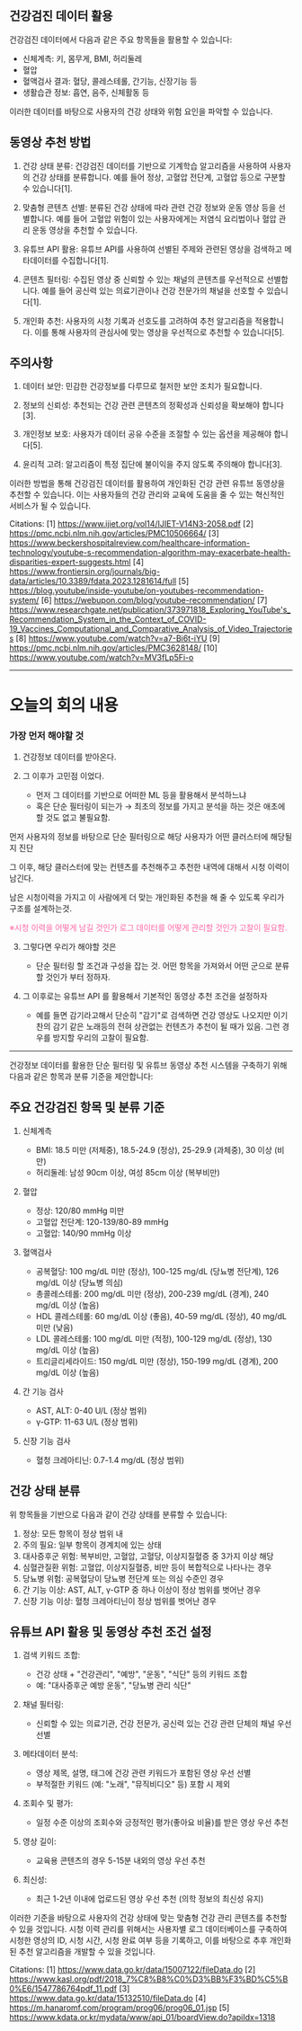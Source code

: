 

## 건강검진 데이터 활용

건강검진 데이터에서 다음과 같은 주요 항목들을 활용할 수 있습니다:

- 신체계측: 키, 몸무게, BMI, 허리둘레 
- 혈압
- 혈액검사 결과: 혈당, 콜레스테롤, 간기능, 신장기능 등
- 생활습관 정보: 흡연, 음주, 신체활동 등

이러한 데이터를 바탕으로 사용자의 건강 상태와 위험 요인을 파악할 수 있습니다.

## 동영상 추천 방법

1. 건강 상태 분류: 
   건강검진 데이터를 기반으로 기계학습 알고리즘을 사용하여 사용자의 건강 상태를 분류합니다. 예를 들어 정상, 고혈압 전단계, 고혈압 등으로 구분할 수 있습니다[1].

2. 맞춤형 콘텐츠 선별:
   분류된 건강 상태에 따라 관련 건강 정보와 운동 영상 등을 선별합니다. 예를 들어 고혈압 위험이 있는 사용자에게는 저염식 요리법이나 혈압 관리 운동 영상을 추천할 수 있습니다.

3. 유튜브 API 활용: 
   유튜브 API를 사용하여 선별된 주제와 관련된 영상을 검색하고 메타데이터를 수집합니다[1].

4. 콘텐츠 필터링:
   수집된 영상 중 신뢰할 수 있는 채널의 콘텐츠를 우선적으로 선별합니다. 예를 들어 공신력 있는 의료기관이나 건강 전문가의 채널을 선호할 수 있습니다[1].

5. 개인화 추천:
   사용자의 시청 기록과 선호도를 고려하여 추천 알고리즘을 적용합니다. 이를 통해 사용자의 관심사에 맞는 영상을 우선적으로 추천할 수 있습니다[5].

## 주의사항

1. 데이터 보안: 민감한 건강정보를 다루므로 철저한 보안 조치가 필요합니다.

2. 정보의 신뢰성: 추천되는 건강 관련 콘텐츠의 정확성과 신뢰성을 확보해야 합니다[3].

3. 개인정보 보호: 사용자가 데이터 공유 수준을 조절할 수 있는 옵션을 제공해야 합니다[5].

4. 윤리적 고려: 알고리즘이 특정 집단에 불이익을 주지 않도록 주의해야 합니다[3].

이러한 방법을 통해 건강검진 데이터를 활용하여 개인화된 건강 관련 유튜브 동영상을 추천할 수 있습니다. 이는 사용자들의 건강 관리와 교육에 도움을 줄 수 있는 혁신적인 서비스가 될 수 있습니다.

Citations:
[1] https://www.ijiet.org/vol14/IJIET-V14N3-2058.pdf
[2] https://pmc.ncbi.nlm.nih.gov/articles/PMC10506664/
[3] https://www.beckershospitalreview.com/healthcare-information-technology/youtube-s-recommendation-algorithm-may-exacerbate-health-disparities-expert-suggests.html
[4] https://www.frontiersin.org/journals/big-data/articles/10.3389/fdata.2023.1281614/full
[5] https://blog.youtube/inside-youtube/on-youtubes-recommendation-system/
[6] https://webupon.com/blog/youtube-recommendation/
[7] https://www.researchgate.net/publication/373971818_Exploring_YouTube's_Recommendation_System_in_the_Context_of_COVID-19_Vaccines_Computational_and_Comparative_Analysis_of_Video_Trajectories
[8] https://www.youtube.com/watch?v=a7-Bi6t-iYU
[9] https://pmc.ncbi.nlm.nih.gov/articles/PMC3628148/
[10] https://www.youtube.com/watch?v=MV3fLp5Fi-o


---

# 오늘의 회의 내용

### 가장 먼저 해야할 것

1. 건강정보 데이터를 받아온다.


2. 그 이후가 고민점 이었다.
	- 먼저 그 데이터를 기반으로 어떠한 ML 등을 활용해서 분석하느냐
	- 혹은 단순 필터링이 되는가
→ 최초의 정보를 가지고 분석을 하는 것은 애초에 할 것도 없고 불필요함.

먼저 사용자의 정보를 바탕으로 단순 필터링으로 해당 사용자가 어떤 클러스터에 해당될지 진단

그 이후, 해당 클러스터에 맞는 컨텐츠를 추천해주고 추천한 내역에 대해서 시청 이력이 남긴다.

남은 시청이력을 가지고 이 사람에게 더 맞는 개인화된 추천을 해 줄 수 있도록 우리가 구조를 설계하는것.

<span style="color:rgb(255, 102, 163)">※시청 이력을 어떻게 남길 것인가 로그 데이터를 어떻게 관리할 것인가 고찰이 필요함.
</span>

3. 그렇다면 우리가 해야할 것은
	- 단순 필터링 할 조건과 구성을 잡는 것. 어떤 항목을 가져와서 어떤 군으로 분류 할 것인가 부터 정하자. 

4. 그 이후로는 유튜브 API 를 활용해서 기본적인 동영상 추천 조건을 설정하자
	- 예를 들면 감기라고해서 단순히 "감기"로 검색하면 건강 영상도 나오지만 이기찬의 감기 같은 노래등의 전혀 상관없는 컨텐츠가 추천이 될 때가 있음. 그런 경우를 방지할 우리의 고찰이 필요함.

---

건강정보 데이터를 활용한 단순 필터링 및 유튜브 동영상 추천 시스템을 구축하기 위해 다음과 같은 항목과 분류 기준을 제안합니다:

## 주요 건강검진 항목 및 분류 기준

1. 신체계측
   - BMI: 18.5 미만 (저체중), 18.5-24.9 (정상), 25-29.9 (과체중), 30 이상 (비만)
   - 허리둘레: 남성 90cm 이상, 여성 85cm 이상 (복부비만)

2. 혈압
   - 정상: 120/80 mmHg 미만
   - 고혈압 전단계: 120-139/80-89 mmHg
   - 고혈압: 140/90 mmHg 이상

3. 혈액검사
   - 공복혈당: 100 mg/dL 미만 (정상), 100-125 mg/dL (당뇨병 전단계), 126 mg/dL 이상 (당뇨병 의심)
   - 총콜레스테롤: 200 mg/dL 미만 (정상), 200-239 mg/dL (경계), 240 mg/dL 이상 (높음)
   - HDL 콜레스테롤: 60 mg/dL 이상 (좋음), 40-59 mg/dL (정상), 40 mg/dL 미만 (낮음)
   - LDL 콜레스테롤: 100 mg/dL 미만 (적정), 100-129 mg/dL (정상), 130 mg/dL 이상 (높음)
   - 트리글리세라이드: 150 mg/dL 미만 (정상), 150-199 mg/dL (경계), 200 mg/dL 이상 (높음)

4. 간 기능 검사
   - AST, ALT: 0-40 U/L (정상 범위)
   - γ-GTP: 11-63 U/L (정상 범위)

5. 신장 기능 검사
   - 혈청 크레아티닌: 0.7-1.4 mg/dL (정상 범위)

## 건강 상태 분류

위 항목들을 기반으로 다음과 같이 건강 상태를 분류할 수 있습니다:

1. 정상: 모든 항목이 정상 범위 내
2. 주의 필요: 일부 항목이 경계치에 있는 상태
3. 대사증후군 위험: 복부비만, 고혈압, 고혈당, 이상지질혈증 중 3가지 이상 해당
4. 심혈관질환 위험: 고혈압, 이상지질혈증, 비만 등이 복합적으로 나타나는 경우
5. 당뇨병 위험: 공복혈당이 당뇨병 전단계 또는 의심 수준인 경우
6. 간 기능 이상: AST, ALT, γ-GTP 중 하나 이상이 정상 범위를 벗어난 경우
7. 신장 기능 이상: 혈청 크레아티닌이 정상 범위를 벗어난 경우

## 유튜브 API 활용 및 동영상 추천 조건 설정

1. 검색 키워드 조합:
   - 건강 상태 + "건강관리", "예방", "운동", "식단" 등의 키워드 조합
   - 예: "대사증후군 예방 운동", "당뇨병 관리 식단"

2. 채널 필터링:
   - 신뢰할 수 있는 의료기관, 건강 전문가, 공신력 있는 건강 관련 단체의 채널 우선 선별

3. 메타데이터 분석:
   - 영상 제목, 설명, 태그에 건강 관련 키워드가 포함된 영상 우선 선별
   - 부적절한 키워드 (예: "노래", "뮤직비디오" 등) 포함 시 제외

4. 조회수 및 평가:
   - 일정 수준 이상의 조회수와 긍정적인 평가(좋아요 비율)를 받은 영상 우선 추천

5. 영상 길이:
   - 교육용 콘텐츠의 경우 5-15분 내외의 영상 우선 추천

6. 최신성:
   - 최근 1-2년 이내에 업로드된 영상 우선 추천 (의학 정보의 최신성 유지)

이러한 기준을 바탕으로 사용자의 건강 상태에 맞는 맞춤형 건강 관리 콘텐츠를 추천할 수 있을 것입니다. 시청 이력 관리를 위해서는 사용자별 로그 데이터베이스를 구축하여 시청한 영상의 ID, 시청 시간, 시청 완료 여부 등을 기록하고, 이를 바탕으로 추후 개인화된 추천 알고리즘을 개발할 수 있을 것입니다.

Citations:
[1] https://www.data.go.kr/data/15007122/fileData.do
[2] https://www.kasl.org/pdf/2018_7%C8%B8%C0%D3%BB%F3%BD%C5%B0%E6/1547786764pdf_11.pdf
[3] https://www.data.go.kr/data/15132510/fileData.do
[4] https://m.hanaromf.com/program/prog06/prog06_01.jsp
[5] https://www.kdata.or.kr/mydata/www/api_01/boardView.do?apiIdx=1318